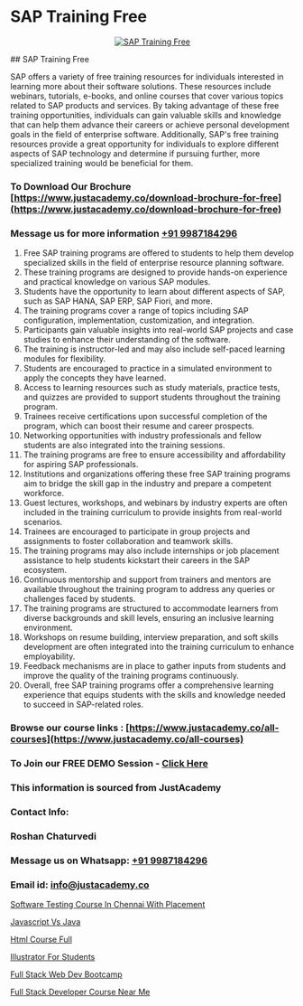# SAP Training Free

<p align="center">
  <a href="https://justacademy.co/course-detail/sap-abap-on-hana-training">
    <img src="https://justacademy.co/storage2/course_image/1708336814_course_image.png" alt="SAP Training Free">
  </a>
</p>
## SAP Training Free

SAP offers a variety of free training resources for individuals interested in learning more about their software solutions. These resources include webinars, tutorials, e-books, and online courses that cover various topics related to SAP products and services. By taking advantage of these free training opportunities, individuals can gain valuable skills and knowledge that can help them advance their careers or achieve personal development goals in the field of enterprise software. Additionally, SAP's free training resources provide a great opportunity for individuals to explore different aspects of SAP technology and determine if pursuing further, more specialized training would be beneficial for them.
### To Download Our Brochure [https://www.justacademy.co/download-brochure-for-free](https://www.justacademy.co/download-brochure-for-free)
### Message us for more information [+91 9987184296](https://api.whatsapp.com/send?phone=919987184296)
1) Free SAP training programs are offered to students to help them develop specialized skills in the field of enterprise resource planning software.
2) These training programs are designed to provide hands-on experience and practical knowledge on various SAP modules.
3) Students have the opportunity to learn about different aspects of SAP, such as SAP HANA, SAP ERP, SAP Fiori, and more.
4) The training programs cover a range of topics including SAP configuration, implementation, customization, and integration.
5) Participants gain valuable insights into real-world SAP projects and case studies to enhance their understanding of the software.
6) The training is instructor-led and may also include self-paced learning modules for flexibility.
7) Students are encouraged to practice in a simulated environment to apply the concepts they have learned.
8) Access to learning resources such as study materials, practice tests, and quizzes are provided to support students throughout the training program.
9) Trainees receive certifications upon successful completion of the program, which can boost their resume and career prospects.
10) Networking opportunities with industry professionals and fellow students are also integrated into the training sessions.
11) The training programs are free to ensure accessibility and affordability for aspiring SAP professionals.
12) Institutions and organizations offering these free SAP training programs aim to bridge the skill gap in the industry and prepare a competent workforce.
13) Guest lectures, workshops, and webinars by industry experts are often included in the training curriculum to provide insights from real-world scenarios.
14) Trainees are encouraged to participate in group projects and assignments to foster collaboration and teamwork skills.
15) The training programs may also include internships or job placement assistance to help students kickstart their careers in the SAP ecosystem.
16) Continuous mentorship and support from trainers and mentors are available throughout the training program to address any queries or challenges faced by students.
17) The training programs are structured to accommodate learners from diverse backgrounds and skill levels, ensuring an inclusive learning environment.
18) Workshops on resume building, interview preparation, and soft skills development are often integrated into the training curriculum to enhance employability.
19) Feedback mechanisms are in place to gather inputs from students and improve the quality of the training programs continuously.
20) Overall, free SAP training programs offer a comprehensive learning experience that equips students with the skills and knowledge needed to succeed in SAP-related roles.

### Browse our course links : [https://www.justacademy.co/all-courses](https://www.justacademy.co/all-courses) 
### To Join our FREE DEMO Session - [Click Here](https://www.justacademy.co/register-for-course-demo)


### This information is sourced from JustAcademy
### Contact Info:
### Roshan Chaturvedi
### Message us on Whatsapp: [+91 9987184296](https://api.whatsapp.com/send?phone=919987184296)
### Email id: [info@justacademy.co](mailto:info@justacademy.co)
                
[Software Testing Course In Chennai With Placement](https://www.linkedin.com/pulse/software-testing-course-chennai-placement-justacademy-sunnyvale-ynv2c?trackingId=jRAKq5hKqhbN5%2B0TtYwOzA%3D%3D&lipi=urn%3Ali%3Apage%3Ad_flagship3_company_admin%3BY8luX3FqRoKvysGk6zzShw%3D%3D)

[Javascript Vs Java](https://www.linkedin.com/pulse/javascript-vs-java-justacademy-hyderabad-wnohc/)

[Html Course Full](https://medium.com/@ranepooja/html-course-full-1e541476275d)

[Illustrator For Students](https://medium.com/@ranemanish460/illustrator-for-students-54a67ee88ff9)

[Full Stack Web Dev Bootcamp](https://justacademyin.github.io/Articles/Full-Stack-Web-Dev-Bootcamp)

[Full Stack Developer Course Near Me](https://justacademyin.github.io/justacademy/full-stack-developer-course-near-me)

